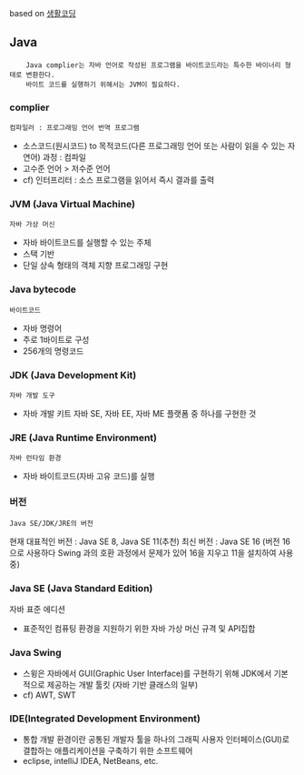 based on [생활코딩](https://opentutorials.org/course/1) 

## Java
        Java complier는 자바 언어로 작성된 프로그램을 바이트코드라는 특수한 바이너리 형태로 변환한다.
        바이트 코드를 실행하기 위해서는 JVM이 필요하다.
### complier
    컴파일러 : 프로그래밍 언어 번역 프로그램
* 소스코드(원시코드) to 목적코드(다른 프로그래밍 언어 또는 사람이 읽을 수 있는 자연어) 과정 : 컴파일
* 고수준 언어 > 저수준 언어
* cf) 인터프리터 : 소스 프로그램을 읽어서 즉시 결과를 출력
### JVM (Java Virtual Machine)
    자바 가상 머신
* 자바 바이트코드를 실행할 수 있는 주체
* 스택 기반
* 단일 상속 형태의 객체 지향 프로그래밍 구현
### Java bytecode
    바이트코드
* 자바 명령어
* 주로 1바이트로 구성
* 256개의 명령코드
### JDK (Java Development Kit)
    자바 개발 도구
* 자바 개발 키트 자바 SE, 자바 EE, 자바 ME 플랫폼 중 하나를 구현한 것
### JRE (Java Runtime Environment)
    자바 런타임 환경
* 자바 바이트코드(자바 고유 코드)를 실행
### 버전
    Java SE/JDK/JRE의 버전
현재 대표적인 버전 : Java SE 8, Java SE 11(추천)
최신 버전 : Java SE 16
(버전 16으로 사용하다 Swing 과의 호환 과정에서 문제가 있어 16을 지우고 11을 설치하여 사용 중)
### Java SE (Java Standard Edition)
자바 표준 에디션
* 표준적인 컴퓨팅 환경을 지원하기 위한 자바 가상 머신 규격 및 API집합

### Java Swing
* 스윙은 자바에서 GUI(Graphic User Interface)를 구현하기 위해 JDK에서 기본적으로 제공하는 개발 툴킷 (자바 기반 클래스의 일부)
* cf) AWT, SWT

### IDE(Integrated Development Environment)
* 통합 개발 환경이란 공통된 개발자 툴을 하나의 그래픽 사용자 인터페이스(GUI)로 결합하는 애플리케이션을 구축하기 위한 소프트웨어
* eclipse, intelliJ IDEA, NetBeans, etc.